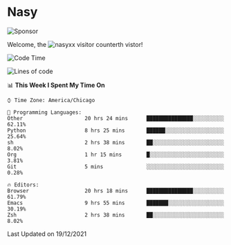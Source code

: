 # Nasy

<!--
<p align="center">
<img height="200" src="https://github-readme-stats.vercel.app/api?username=nasyxx&count_private=true&show_icons=true&theme=dracula&include_all_commits=true"/>
<img height="200" src="https://github-readme-stats.vercel.app/api/top-langs/?username=nasyxx&theme=dracula&hide=html,jupyter+notebook&count_private=true&show_icons=true"/>
</p>

  
----------------
-->

![Sponsor](https://img.shields.io/static/v1.svg?label=Sponsor&message=%E2%9D%A4&logo=GitHub&style=flat&color=pink)
 
Welcome, the ![nasyxx visitor counter](https://count.getloli.com/get/@nasyxx?theme=rule34)th vistor!
 
<!--START_SECTION:waka-->
![Code Time](http://img.shields.io/badge/Code%20Time-1%2C589%20hrs%2038%20mins-blue)

![Lines of code](https://img.shields.io/badge/From%20Hello%20World%20I%27ve%20Written-5%20Million%20lines%20of%20code-blue)

📊 **This Week I Spent My Time On** 

```text
⌚︎ Time Zone: America/Chicago

💬 Programming Languages: 
Other                    20 hrs 24 mins      ███████████████░░░░░░░░░░   62.11% 
Python                   8 hrs 25 mins       ██████░░░░░░░░░░░░░░░░░░░   25.64% 
sh                       2 hrs 38 mins       ██░░░░░░░░░░░░░░░░░░░░░░░   8.02% 
Org                      1 hr 15 mins        █░░░░░░░░░░░░░░░░░░░░░░░░   3.81% 
Git                      5 mins              ░░░░░░░░░░░░░░░░░░░░░░░░░   0.28%

🔥 Editors: 
Browser                  20 hrs 18 mins      ███████████████░░░░░░░░░░   61.79% 
Emacs                    9 hrs 55 mins       ███████░░░░░░░░░░░░░░░░░░   30.19% 
Zsh                      2 hrs 38 mins       ██░░░░░░░░░░░░░░░░░░░░░░░   8.02%

```


 Last Updated on 19/12/2021
<!--END_SECTION:waka-->

<!-- ![visitors](https://visitor-badge.laobi.icu/badge?page_id=nasyxx.nasyxx) -->

